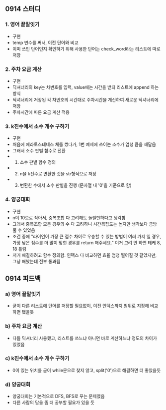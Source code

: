 ## 0914 스터디
### 1. 영어 끝말잇기
- 구현
 - temp 변수를 써서, 이전 단어와 비교 
 - 이미 쓰인 단어인지 확인하기 위해 사용한 단어는 check_word라는 리스트에 따로 저장
### 2. 주차 요금 계산
- 구현
 - 딕셔너리의 key는 차번호를 입력, value에는 시간을 받되 리스트에 append 하는 방식
 - 딕셔너리에 저장된 각 차번호의 시간대로 주차시간을 계산하여 새로운 딕셔너리에 저장
 - 주차시간에 따른 요금 계산 적용
### 3. k진수에서 소수 개수 구하기
- 구현
 - 처음에 에라토스테네스 체를 썼다가, 1번 예제에 쓰이는 소수가 엄청 큼을 깨달음
 - 그래서 소수 판별 함수로 전환
 - 1) 소수 판별 함수 정의
 - 2) n을 k진수로 변환한 것을 str형식으로 저장
 - 3) 변환한 수에서 소수 판별을 진행 (문자열 내 '0'을 기준으로 함)
### 4. 양궁대회
- 구현
 - n이 10으로 작아서, 중복조합 다 고려해도 돌릴만하다고 생각함
 - 그래서 중복조합 모든 경우의 수 다 고려하니 시간복잡도는 높지만 생각보다 금방 풀 수 있었음
 - 조건 중에 "라이언이 가장 큰 점수 차이로 우승할 수 있는 방법이 여러 가지 일 경우, 가장 낮은 점수를 더 많이 맞힌 경우를 return 해주세요." 이거 고려 안 하면 테케 8, 18 틀림
 - 저거 해결하려고 함수 정의함. 인덱스 다 비교하면 효율 엄청 떨어질 것 같았지만, 그냥 해봤는데 전부 통과됨
## 0914 피드백
### a) 영어 끝말잇기
- 굳이 다른 리스트에 단어를 저장할 필요없이, 이전 인덱스까지 범위로 지정해 비교하면 됐을듯
### b) 주차 요금 계산
- 다들 딕셔너리 사용했고, 리스트를 쓰느냐 아니면 바로 계산하느냐 정도의 차이가 있었음
### c) k진수에서 소수 개수 구하기
- 0이 있는 위치를 굳이 while문으로 찾지 않고, split('0')으로 해결하면 더 좋았을듯
### d) 양궁대회
- 양궁대회는 기본적으로 DFS, BFS로 푸는 문제였음
- 다른 사람의 답을 좀 더 공부할 필요가 있을 듯
